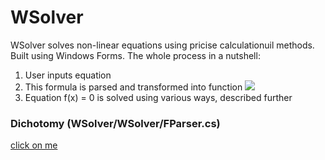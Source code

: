# WSolver
WSolver solves non-linear equations using pricise calculationuil methods. Built using Windows Forms.
The whole process in a nutshell: 
1. User inputs equation
2. This formula is parsed and transformed into function <img src="https://render.githubusercontent.com/render/math?math=f(x)">
3. Equation f(x) = 0 is solved using various ways, described further

### Dichotomy (WSolver/WSolver/FParser.cs)
[click on me](WSolver/blob/master/WSolver/FParser.cs)
